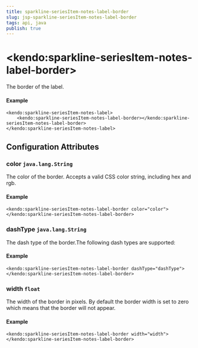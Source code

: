 ```yaml
---
title: sparkline-seriesItem-notes-label-border
slug: jsp-sparkline-seriesItem-notes-label-border
tags: api, java
publish: true
---
```


# \<kendo:sparkline-seriesItem-notes-label-border\>

The border of the label.

#### Example
    <kendo:sparkline-seriesItem-notes-label>
        <kendo:sparkline-seriesItem-notes-label-border></kendo:sparkline-seriesItem-notes-label-border>
    </kendo:sparkline-seriesItem-notes-label>

## Configuration Attributes

### color `java.lang.String`

The color of the border. Accepts a valid CSS color string, including hex and rgb.

#### Example
    <kendo:sparkline-seriesItem-notes-label-border color="color">
    </kendo:sparkline-seriesItem-notes-label-border>

### dashType `java.lang.String`

The dash type of the border.The following dash types are supported:

#### Example
    <kendo:sparkline-seriesItem-notes-label-border dashType="dashType">
    </kendo:sparkline-seriesItem-notes-label-border>

### width `float`

The width of the border in pixels. By default the border width is set to zero which means that the border will not appear.

#### Example
    <kendo:sparkline-seriesItem-notes-label-border width="width">
    </kendo:sparkline-seriesItem-notes-label-border>

 
